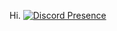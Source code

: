 Hi.
[![Discord Presence](https://lanyard.cnrad.dev/api/963800683339993108
                            )](https://discord.com/users/963800683339993108)
